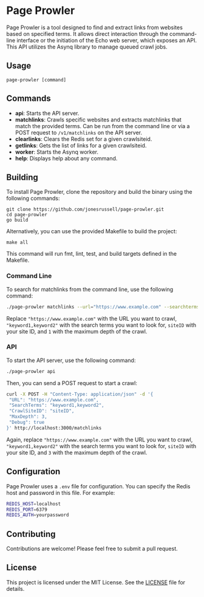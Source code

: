 # Page Prowler

Page Prowler is a tool designed to find and extract links from websites based on specified terms. It allows direct interaction through the command-line interface or the initiation of the Echo web server, which exposes an API. This API utilizes the Asynq library to manage queued crawl jobs.

## Usage

```page-prowler [command]```

## Commands

- **api**: Starts the API server.
- **matchlinks**: Crawls specific websites and extracts matchlinks that match the provided terms. Can be run from the command line or via a POST request to `/v1/matchlinks` on the API server.
- **clearlinks**: Clears the Redis set for a given crawlsiteid.
- **getlinks**: Gets the list of links for a given crawlsiteid.
- **worker**: Starts the Asynq worker.
- **help**: Displays help about any command.

## Building

To install Page Prowler, clone the repository and build the binary using the following commands:

```
git clone https://github.com/jonesrussell/page-prowler.git
cd page-prowler
go build
```

Alternatively, you can use the provided Makefile to build the project:

```make all```

This command will run fmt, lint, test, and build targets defined in the Makefile.

### Command Line

To search for matchlinks from the command line, use the following command:

```bash
./page-prowler matchlinks --url="https://www.example.com" --searchterms="keyword1,keyword2" --crawlsiteid=siteID --maxdepth=1 --debug
```

Replace `"https://www.example.com"` with the URL you want to crawl, `"keyword1,keyword2"` with the search terms you want to look for, `siteID` with your site ID, and `1` with the maximum depth of the crawl.

### API

To start the API server, use the following command:

```bash
./page-prowler api
```

Then, you can send a POST request to start a crawl:

```bash
curl -X POST -H "Content-Type: application/json" -d '{
 "URL": "https://www.example.com",
 "SearchTerms": "keyword1,keyword2",
 "CrawlSiteID": "siteID",
 "MaxDepth": 3,
 "Debug": true
}' http://localhost:3000/matchlinks
```

Again, replace `"https://www.example.com"` with the URL you want to crawl, `"keyword1,keyword2"` with the search terms you want to look for, `siteID` with your site ID, and `3` with the maximum depth of the crawl.

## Configuration

Page Prowler uses a `.env` file for configuration. You can specify the Redis host and password in this file. For example:

```bash
REDIS_HOST=localhost
REDIS_PORT=6379
REDIS_AUTH=yourpassword
```

## Contributing

Contributions are welcome! Please feel free to submit a pull request.

## License

This project is licensed under the MIT License. See the [LICENSE](LICENSE) file for details.
